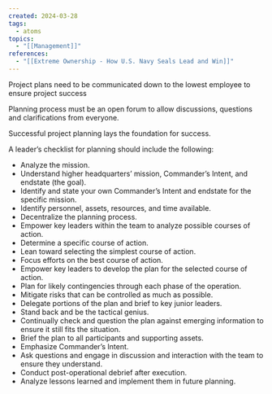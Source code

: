 ```yaml
---
created: 2024-03-28
tags:
  - atoms
topics:
  - "[[Management]]"
references:
  - "[[Extreme Ownership - How U.S. Navy Seals Lead and Win]]"
---
```

Project plans need to be communicated down to the lowest employee to ensure project success 

Planning process must be an open forum to allow discussions, questions and clarifications from everyone. 

Successful project planning lays the foundation for success.

A leader’s checklist for planning should include the following:

- Analyze the mission.
- Understand higher headquarters’ mission, Commander’s Intent, and endstate (the goal).
- Identify and state your own Commander’s Intent and endstate for the specific mission.
- Identify personnel, assets, resources, and time available.
- Decentralize the planning process.
- Empower key leaders within the team to analyze possible courses of action.
- Determine a specific course of action.
- Lean toward selecting the simplest course of action.
- Focus efforts on the best course of action.
- Empower key leaders to develop the plan for the selected course of action.
- Plan for likely contingencies through each phase of the operation.
- Mitigate risks that can be controlled as much as possible.
- Delegate portions of the plan and brief to key junior leaders.
- Stand back and be the tactical genius.
- Continually check and question the plan against emerging information to ensure it still fits the situation.
- Brief the plan to all participants and supporting assets.
- Emphasize Commander’s Intent.
- Ask questions and engage in discussion and interaction with the team to ensure they understand.
- Conduct post-operational debrief after execution.
- Analyze lessons learned and implement them in future planning.